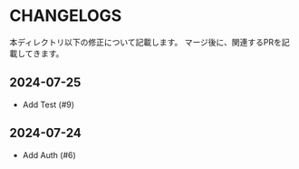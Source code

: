 # CHANGELOGS

本ディレクトリ以下の修正について記載します。
マージ後に、関連するPRを記載してきます。


  ## 2024-07-25
  - Add Test (#9)
  ## 2024-07-24
  - Add Auth (#6)
